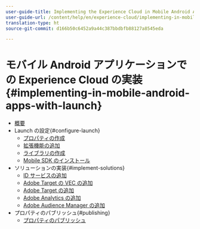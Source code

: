 ```yaml
---
user-guide-title: Implementing the Experience Cloud in Mobile Android Applications
user-guide-url: /content/help/en/experience-cloud/implementing-in-mobile-android-apps-with-launch/index.html
translation-type: ht
source-git-commit: d166b50c6452a9a44c387bbdbfb88127a8545eda

---
```



# モバイル Android アプリケーションでの Experience Cloud の実装 {#implementing-in-mobile-android-apps-with-launch}

+ [概要](index.md)
+ Launch の設定{#configure-launch}
   + [プロパティの作成](launch-create-a-property.md)
   + [拡張機能の追加](launch-add-extensions.md)
   + [ライブラリの作成](launch-create-a-library.md)
   + [Mobile SDK のインストール](launch-install-the-mobile-sdk.md)
+ ソリューションの実装{#implement-solutions}
   + [ID サービスの追加](id-service.md)
   + [Adobe Target の VEC の追加](target-vec.md)
   + [Adobe Target の追加](target.md)
   + [Adobe Analytics の追加](analytics.md)
   + [Adobe Audience Manager の追加](audience-manager.md)
+ プロパティのパブリッシュ{#publishing}
   + [プロパティのパブリッシュ](publish.md)
